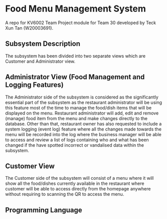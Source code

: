# Food Menu Management System
A repo for KV6002 Team Project module for Team 30 developed by Teck Xun Tan (W20003691).


## Subsystem Description
The subsystem has been divided into two separate views which are Customer and Administrator view.

## Administrator View (Food Management and Logging Features)
The Administrator side of the subsystem is considered as the significantly essential part of the subsystem as the restaurant administrator 
will be using this feature most of the time to manage the food/dish items that will be displayed on the menu. Restaurant administrator will
add, edit and remove (manage) food item from the menu and make changes directly to the database. Other than that, restaurant owner has
also requested to include a system logging (event log) feature where all the changes made towards the menu will be recorded into the log where
the business manager will be able to access and review a list of logs containing who and what has been changed if the have spotted incorrect
or vandalised data within the subsystem.

## Customer View
The Customer side of the subsystem will consist of a menu where it will show all the food/dishes currently available in the restaurant where
customer will be able to access directly from the homepage anywhere without requiring to scanning the QR to access the menu.

## Programming Language
